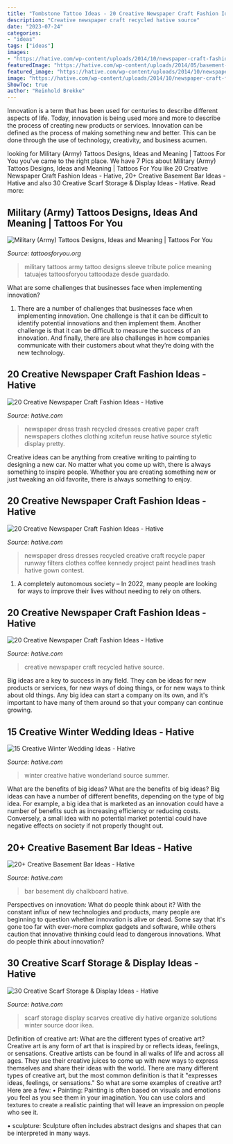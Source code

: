 ```yaml
---
title: "Tombstone Tattoo Ideas - 20 Creative Newspaper Craft Fashion Ideas"
description: "Creative newspaper craft recycled hative source"
date: "2023-07-24"
categories:
- "ideas"
tags: ["ideas"]
images:
- "https://hative.com/wp-content/uploads/2014/10/newspaper-craft-fashion-ideas/15-creative-newspaper-craft-fashion-ideas.jpg"
featuredImage: "https://hative.com/wp-content/uploads/2014/05/basement-bar-ideas/5-diy-chalkboard-wal.jpg"
featured_image: "https://hative.com/wp-content/uploads/2014/10/newspaper-craft-fashion-ideas/15-creative-newspaper-craft-fashion-ideas.jpg"
image: "https://hative.com/wp-content/uploads/2014/10/newspaper-craft-fashion-ideas/15-creative-newspaper-craft-fashion-ideas.jpg"
ShowToc: true
author: "Reinhold Brekke"
---
```



Innovation is a term that has been used for centuries to describe different aspects of life. Today, innovation is being used more and more to describe the process of creating new products or services. Innovation can be defined as the process of making something new and better. This can be done through the use of technology, creativity, and business acumen.

	

		
looking for Military (Army) Tattoos Designs, Ideas and Meaning | Tattoos For You you've came to the right place. We have 7 Pics about Military (Army) Tattoos Designs, Ideas and Meaning | Tattoos For You like 20 Creative Newspaper Craft Fashion Ideas - Hative, 20+ Creative Basement Bar Ideas - Hative and also 30 Creative Scarf Storage &amp; Display Ideas - Hative. Read more:
		
    
## Military (Army) Tattoos Designs, Ideas And Meaning | Tattoos For You

<img loading=lazy src="http://www.tattoosforyou.org/wp-content/uploads/2013/10/Military-Tribute-Tattoos-768x1024.jpg" onerror="this.onerror=null;this.src='https://tse2.mm.bing.net/th?id=OIP.PStC_xY8mbZExjSWOG4i4gHaJ4&amp;pid=15.1';" alt="Military (Army) Tattoos Designs, Ideas and Meaning | Tattoos For You">

_Source: tattoosforyou.org_

>military tattoos army tattoo designs sleeve tribute police meaning tatuajes tattoosforyou tattoodaze desde guardado. 

	

What are some challenges that businesses face when implementing innovation?
1. There are a number of challenges that businesses face when implementing innovation. One challenge is that it can be difficult to identify potential innovations and then implement them. Another challenge is that it can be difficult to measure the success of an innovation. And finally, there are also challenges in how companies communicate with their customers about what they’re doing with the new technology.

    
## 20 Creative Newspaper Craft Fashion Ideas - Hative

<img loading=lazy src="https://hative.com/wp-content/uploads/2014/10/newspaper-craft-fashion-ideas/15-creative-newspaper-craft-fashion-ideas.jpg" onerror="this.onerror=null;this.src='https://tse4.mm.bing.net/th?id=OIP.IejDamsUQNQSrqNCzMfXuQHaKo&amp;pid=15.1';" alt="20 Creative Newspaper Craft Fashion Ideas - Hative">

_Source: hative.com_

>newspaper dress trash recycled dresses creative paper craft newspapers clothes clothing xcitefun reuse hative source styletic display pretty. 

	

Creative ideas can be anything from creative writing to painting to designing a new car. No matter what you come up with, there is always something to inspire people. Whether you are creating something new or just tweaking an old favorite, there is always something to enjoy.

    
## 20 Creative Newspaper Craft Fashion Ideas - Hative

<img loading=lazy src="https://hative.com/wp-content/uploads/2014/10/newspaper-craft-fashion-ideas/8-creative-newspaper-craft-fashion-ideas.jpg" onerror="this.onerror=null;this.src='https://tse2.mm.bing.net/th?id=OIP._4cEe71YtSgyf5UpctjbPQHaM-&amp;pid=15.1';" alt="20 Creative Newspaper Craft Fashion Ideas - Hative">

_Source: hative.com_

>newspaper dress dresses recycled creative craft recycle paper runway filters clothes coffee kennedy project paint headlines trash hative gown contest. 

	

1. A completely autonomous society – In 2022, many people are looking for ways to improve their lives without needing to rely on others.

    
## 20 Creative Newspaper Craft Fashion Ideas - Hative

<img loading=lazy src="https://hative.com/wp-content/uploads/2014/10/newspaper-craft-fashion-ideas/2-creative-newspaper-craft-fashion-ideas.jpg" onerror="this.onerror=null;this.src='https://tse4.mm.bing.net/th?id=OIP.YABbSnoEV65VXtfJJdaXAgHaKv&amp;pid=15.1';" alt="20 Creative Newspaper Craft Fashion Ideas - Hative">

_Source: hative.com_

>creative newspaper craft recycled hative source. 

	

Big ideas are a key to success in any field. They can be ideas for new products or services, for new ways of doing things, or for new ways to think about old things. Any big idea can start a company on its own, and it's important to have many of them around so that your company can continue growing.

    
## 15 Creative Winter Wedding Ideas - Hative

<img loading=lazy src="https://hative.com/wp-content/uploads/2014/11/winter-wedding-ideas/7-creative-winter-wedding-ideas.jpg" onerror="this.onerror=null;this.src='https://tse4.mm.bing.net/th?id=OIP.OQsb_jRlTsWd1OP8HYxzPgHaLG&amp;pid=15.1';" alt="15 Creative Winter Wedding Ideas - Hative">

_Source: hative.com_

>winter creative hative wonderland source summer. 

	

What are the benefits of big ideas?
What are the benefits of big ideas? Big ideas can have a number of different benefits, depending on the type of big idea. For example, a big idea that is marketed as an innovation could have a number of benefits such as increasing efficiency or reducing costs. Conversely, a small idea with no potential market potential could have negative effects on society if not properly thought out.

    
## 20+ Creative Basement Bar Ideas - Hative

<img loading=lazy src="https://hative.com/wp-content/uploads/2014/05/basement-bar-ideas/5-diy-chalkboard-wal.jpg" onerror="this.onerror=null;this.src='https://tse4.mm.bing.net/th?id=OIP.8kLX5nqRVEjPn8PVthRJZQHaLL&amp;pid=15.1';" alt="20+ Creative Basement Bar Ideas - Hative">

_Source: hative.com_

>bar basement diy chalkboard hative. 

	

Perspectives on innovation: What do people think about it?
With the constant influx of new technologies and products, many people are beginning to question whether innovation is alive or dead. Some say that it's gone too far with ever-more complex gadgets and software, while others caution that innovative thinking could lead to dangerous innovations. What do people think about innovation?

    
## 30 Creative Scarf Storage &amp; Display Ideas - Hative

<img loading=lazy src="https://hative.com/wp-content/uploads/2015/03/scarf-storage-ideas/8-creative-scarf-storage-and-display-ideas.jpg" onerror="this.onerror=null;this.src='https://tse1.mm.bing.net/th?id=OIP.VxtoHmT8yAsU2VGSO3clRwHaLG&amp;pid=15.1';" alt="30 Creative Scarf Storage &amp; Display Ideas - Hative">

_Source: hative.com_

>scarf storage display scarves creative diy hative organize solutions winter source door ikea. 

	

Definition of creative art: What are the different types of creative art?
Creative art is any form of art that is inspired by or reflects ideas, feelings, or sensations. Creative artists can be found in all walks of life and across all ages. They use their creative juices to come up with new ways to express themselves and share their ideas with the world. There are many different types of creative art, but the most common definition is that it "expresses ideas, feelings, or sensations." So what are some examples of creative art? Here are a few:
• Painting: Painting is often based on visuals and emotions you feel as you see them in your imagination. You can use colors and textures to create a realistic painting that will leave an impression on people who see it.

• sculpture: Sculpture often includes abstract designs and shapes that can be interpreted in many ways.

